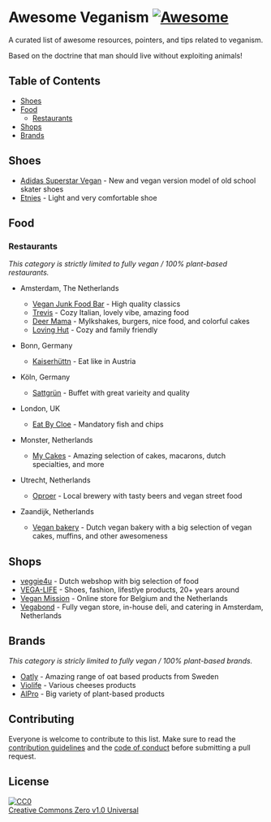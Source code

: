 # Awesome Veganism [![Awesome](https://cdn.rawgit.com/sindresorhus/awesome/d7305f38d29fed78fa85652e3a63e154dd8e8829/media/badge.svg)](https://github.com/sindresorhus/awesome)

A curated list of awesome resources, pointers, and tips related to veganism.

Based on the doctrine that man should live without exploiting animals!

## Table of Contents

 - [Shoes](#shoes)
 - [Food](#food)
   - [Restaurants](#restaurants)
 - [Shops](#shops)
 - [Brands](#brands)


## Shoes

 - [Adidas Superstar Vegan](https://www.adidas.com/us/superstar-vegan-shoes/FW2295.html) - New and vegan version model of old school skater shoes
 - [Etnies](https://www.etnies.com/us/collections/vegan/) - Light and very comfortable shoe

## Food

### Restaurants

*This category is strictly limited to fully vegan / 100% plant-based restaurants.*

 - Amsterdam, The Netherlands
   - [Vegan Junk Food Bar](https://www.veganjunkfoodbar.com/) - High quality classics
   - [Trevis](https://www.trevisamsterdam.nl/) - Cozy Italian, lovely vibe, amazing food
   - [Deer Mama](https://deermama.nl/) - Mylkshakes, burgers, nice food, and colorful cakes
   - [Loving Hut](https://www.facebook.com/lovinghutamsterdam) - Cozy and family friendly

 - Bonn, Germany
   - [Kaiserhüttn](https://kaiserhuettn.com/) - Eat like in Austria

 - Köln, Germany
   - [Sattgrün](https://www.sattgruen.com/) - Buffet with great varieity and quality 

 - London, UK
   - [Eat By Cloe](https://eatbychloe.com/) - Mandatory fish and chips

 - Monster, Netherlands
   - [My Cakes](https://macarononline-nl.mijndomeinwebwinkel.nl/) - Amazing selection of cakes, macarons, dutch specialties, and more
 
 - Utrecht, Netherlands
   - [Oproer](https://www.oproerbrouwerij.nl/) - Local brewery with tasty beers and vegan street food

 - Zaandijk, Netherlands
   - [Vegan bakery](https://www.veganbakery.nl/) - Dutch vegan bakery with a big selection of vegan cakes, muffins, and other awesomeness

## Shops

 - [veggie4u](https://webshop.veggie4u.nl/) - Dutch webshop with big selection of food
 - [VEGA-LIFE](https://www.vega-life.nl/) - Shoes, fashion, lifestlye products, 20+ years around
 - [Vegan Mission](https://www.veganmission.nl/) - Online store for Belgium and the Netherlands
 - [Vegabond](https://vegabond.nl/) - Fully vegan store, in-house deli, and catering in Amsterdam, Netherlands

## Brands

*This category is stricly limited to fully vegan / 100% plant-based brands.*

 - [Oatly](https://www.oatly.com/int/) - Amazing range of oat based products from Sweden
 - [Violife](https://violifefoods.com/) - Various cheeses products
 - [AlPro](https://www.alpro.com/nl/) - Big variety of plant-based products

## Contributing

Everyone is welcome to contribute to this list. Make sure to read the [contribution guidelines](CONTRIBUTING.md) and the [code of conduct](CODE_OF_CONDUCT.md) before submitting a pull request.

## License

[![CC0](https://mirrors.creativecommons.org/presskit/buttons/88x31/svg/cc-zero.svg)](https://creativecommons.org/publicdomain/zero/1.0/)\
[Creative Commons Zero v1.0 Universal](LICENSE.md)
